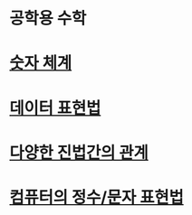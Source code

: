 # 공학용 수학

# [숫자 체계](https://github.com/mbsmbs/math/blob/main/NumberSystem/NumberSystem.md)

# [데이터 표현법](https://github.com/mbsmbs/math/tree/main/%EB%8D%B0%EC%9D%B4%ED%84%B0%ED%91%9C%ED%98%84%EB%B2%95)

# [다양한 진법간의 관계](https://github.com/mbsmbs/math/blob/main/%EB%8B%A4%EC%96%91%ED%95%9C_%EC%A7%84%EB%B2%95%EA%B3%BC%EC%9D%98_%EA%B4%80%EA%B3%84/%EB%8B%A4%EC%96%91%ED%95%9C_%EC%A7%84%EB%B2%95%EA%B3%BC%EC%9D%98_%EA%B4%80%EA%B3%84.md)

# [컴퓨터의 정수/문자 표현법](https://github.com/mbsmbs/math/blob/main/%EC%BB%B4%ED%93%A8%ED%84%B0%EC%9D%98_%EC%A0%95%EC%88%98&%EB%AC%B8%EC%9E%90_%ED%91%9C%ED%98%84%EB%B2%95/%EC%BB%B4%ED%93%A8%ED%84%B0%EC%9D%98_%EC%A0%95%EC%88%98&%EB%AC%B8%EC%9E%90_%ED%91%9C%ED%98%84%EB%B2%95.md)
